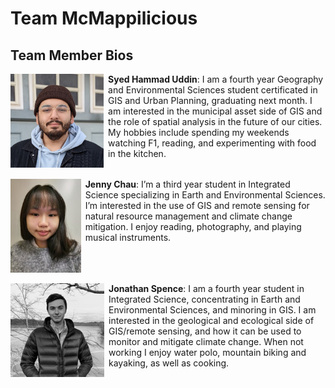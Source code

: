# Team McMappilicious

## Team Member Bios

<img src="../images/syed.jpg" style="max-height:150px; margin:0 .5em .25em 0; float: left;" /> **Syed Hammad Uddin**: I am a fourth year Geography and Environmental Sciences student certificated in GIS and Urban Planning, graduating next month. I am interested in the municipal asset side of GIS and the role of spatial analysis in the future of our cities. My hobbies include spending my weekends watching F1, reading, and experimenting with food in the kitchen.<br style="clear:both;" />

<img src="../images/jenny.jpg" style="max-height:150px; margin:0 .5em .25em 0; float: left;" /> **Jenny Chau**: I’m a third year student in Integrated Science specializing in Earth and Environmental Sciences. I’m interested in the use of GIS and remote sensing for natural resource management and climate change mitigation. I enjoy reading, photography, and playing musical instruments.<br style="clear:both;" />

<img src="../images/jonathan.jpg" style="max-height:150px; margin:0 .5em .25em 0; float: left;" /> **Jonathan Spence**: I am a fourth year student in Integrated Science, concentrating in Earth and Environmental Sciences, and minoring in GIS. I am interested in the geological and ecological side of GIS/remote sensing, and how it can be used to monitor and mitigate climate change. When not working I enjoy water polo, mountain biking and kayaking, as well as cooking.<br style="clear:both;" />
